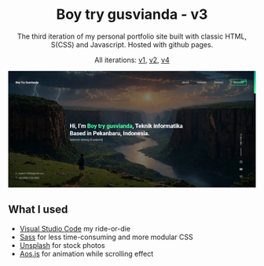 <h1 align="center">
  Boy try gusvianda - v3
</h1>

<p align="center"> 
  The third iteration of my personal portfolio site built with classic HTML, S(CSS) and Javascript. Hosted with github pages.
</p>

<p align="center">
  All iterations:
  <a href="https://github.com/Nobodyknows31/v1" target="_blank">v1</a>,
  <a href="https://github.com/Nobodyknows31/v2" target="_blank">v2</a>,
  <a href="https://github.com/Nobodyknows31/v4" target="_blank">v4</a>
</p>

![Website Screenshot](https://github.com/Nobodyknows31/profiel_boy/blob/main/images/homepage-ss.png)

## What I used
- [Visual Studio Code](https://code.visualstudio.com/) my ride-or-die
- [Sass](http://sass-lang.com/) for less time-consuming and more modular CSS
- [Unsplash](https://unsplash.com/) for stock photos
- [Aos.js](https://github.com/michalsnik/aos) for animation while scrolling effect
